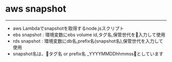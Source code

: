 # aws snapshot 
---
- aws Lambdaでsnapshotを取得するnode.jsスクリプト
- ebs snapshot : 環境変数にebs volume id,タグ名,保管世代を入力して使用  
- rds snapshot : 環境変数にdb名,prefix名(snapshot名),保管世代を入力して使用
- snapshot名は、タグ名 or prefix名 _YYYYMMDDhhmmssとしています
